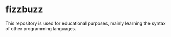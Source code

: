 # fizzbuzz

This repository is used for educational purposes, mainly learning the syntax of other programming languages. 
